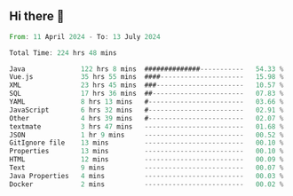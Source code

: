 ## Hi there 👋
<!--START_SECTION:waka-->

```rust
From: 11 April 2024 - To: 13 July 2024

Total Time: 224 hrs 48 mins

Java              122 hrs 8 mins  ##############-----------   54.33 %
Vue.js            35 hrs 55 mins  ####---------------------   15.98 %
XML               23 hrs 45 mins  ###----------------------   10.57 %
SQL               17 hrs 36 mins  ##-----------------------   07.83 %
YAML              8 hrs 13 mins   #------------------------   03.66 %
JavaScript        6 hrs 32 mins   #------------------------   02.91 %
Other             4 hrs 39 mins   #------------------------   02.07 %
textmate          3 hrs 47 mins   -------------------------   01.68 %
JSON              1 hr 9 mins     -------------------------   00.52 %
GitIgnore file    13 mins         -------------------------   00.10 %
Properties        13 mins         -------------------------   00.10 %
HTML              12 mins         -------------------------   00.09 %
Text              9 mins          -------------------------   00.07 %
Java Properties   4 mins          -------------------------   00.03 %
Docker            2 mins          -------------------------   00.02 %
```

<!--END_SECTION:waka-->
<!--
**lianggeshanhetao/lianggeshanhetao** is a ✨ _special_ ✨ repository because its `README.md` (this file) appears on your GitHub profile.

Here are some ideas to get you started:

- 🔭 I’m currently working on ...
- 🌱 I’m currently learning ...
- 👯 I’m looking to collaborate on ...
- 🤔 I’m looking for help with ...
- 💬 Ask me about ...
- 📫 How to reach me: ...
- 😄 Pronouns: ...
- ⚡ Fun fact: ...
-->

